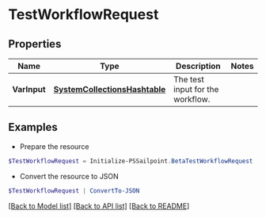 # TestWorkflowRequest
## Properties

Name | Type | Description | Notes
------------ | ------------- | ------------- | -------------
**VarInput** | [**SystemCollectionsHashtable**](.md) | The test input for the workflow. | 

## Examples

- Prepare the resource
```powershell
$TestWorkflowRequest = Initialize-PSSailpoint.BetaTestWorkflowRequest  -VarInput null
```

- Convert the resource to JSON
```powershell
$TestWorkflowRequest | ConvertTo-JSON
```

[[Back to Model list]](../README.md#documentation-for-models) [[Back to API list]](../README.md#documentation-for-api-endpoints) [[Back to README]](../README.md)

